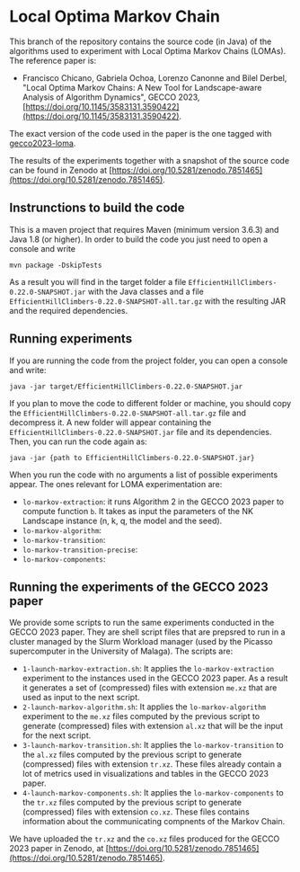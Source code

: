 # Local Optima Markov Chain

This branch of the repository contains the source code (in Java) of the algorithms used to experiment with Local Optima Markov Chains (LOMAs). The reference paper is:

* Francisco Chicano, Gabriela Ochoa, Lorenzo Canonne and Bilel Derbel, "Local Optima Markov Chains: A New Tool for Landscape-aware Analysis of Algorithm Dynamics", GECCO 2023,
[https://doi.org/10.1145/3583131.3590422](https://doi.org/10.1145/3583131.3590422).

The exact version of the code used in the paper is the one tagged with [gecco2023-loma]().

The results of the experiments together with a snapshot of the source code can be found in Zenodo at [https://doi.org/10.5281/zenodo.7851465](https://doi.org/10.5281/zenodo.7851465).

## Instrunctions to build the code

This is a maven project that requires Maven (minimum version 3.6.3) and Java 1.8 (or higher). In order to build the code you just need to open a console and write
```
mvn package -DskipTests
```
As a result you will find in the target folder a file `EfficientHillClimbers-0.22.0-SNAPSHOT.jar` with the Java classes and a file `EfficientHillClimbers-0.22.0-SNAPSHOT-all.tar.gz`
with the resulting JAR and the required dependencies.

## Running experiments

If you are running the code from the project folder, you can open a console and write:
```
java -jar target/EfficientHillClimbers-0.22.0-SNAPSHOT.jar
```

If you plan to move the code to different folder or machine, you should copy the `EfficientHillClimbers-0.22.0-SNAPSHOT-all.tar.gz` file and decompress it. A new folder will appear containing the `EfficientHillClimbers-0.22.0-SNAPSHOT.jar` file and its dependencies. Then, you can run the code again as:
```
java -jar {path to EfficientHillClimbers-0.22.0-SNAPSHOT.jar}
```

When you run the code with no arguments a list of possible experiments appear. The ones relevant for LOMA experimentation are:
* `lo-markov-extraction`: it runs Algorithm 2 in the GECCO 2023 paper to compute function `b`. It takes as input the parameters of the NK Landscape instance (n, k, q, the model and the seed).
* `lo-markov-algorithm`:
* `lo-markov-transition`:
* `lo-markov-transition-precise`:
* `lo-markov-components`:

## Running the experiments of the GECCO 2023 paper

We provide some scripts to run the same experiments conducted in the GECCO 2023 paper. They are shell script files that are prepsred to run in a cluster managed by the Slurm Workload manager (used by the Picasso supercomputer in the University of Malaga). The scripts are:
* `1-launch-markov-extraction.sh`: It applies the `lo-markov-extraction` experiment to the instances used in the GECCO 2023 paper. As a result it generates a set of (compressed) files with extension `me.xz` that are used as input to the next script.
* `2-launch-markov-algorithm.sh`: It applies the `lo-markov-algorithm` experiment to the `me.xz` files computed by the previous script to generate (compressed) files with extension `al.xz` that will be the input for the next script.
* `3-launch-markov-transition.sh`: It applies the `lo-markov-transition` to the `al.xz` files computed by the previous script to generate (compressed) files with extension `tr.xz`. These files already contain a lot of metrics used in visualizations and tables in the GECCO 2023 paper.
* `4-launch-markov-components.sh`: It applies the `lo-markov-components` to the `tr.xz` files computed by the previous script to generate (compressed) files with extension `co.xz`. These files contains information about the communicating compnents of the Markov Chain.

We have uploaded the `tr.xz` and the `co.xz` files produced for the GECCO 2023 paper in Zenodo, at [https://doi.org/10.5281/zenodo.7851465](https://doi.org/10.5281/zenodo.7851465).


